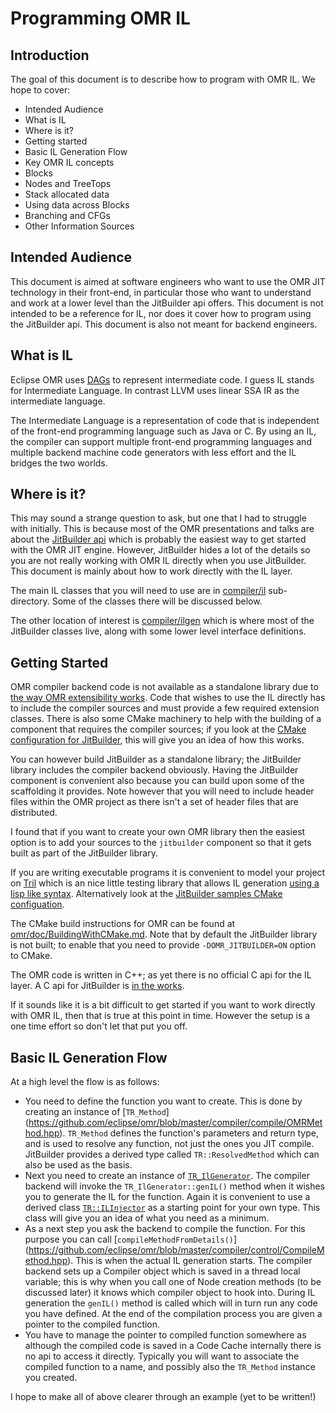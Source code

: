 # Programming OMR IL

## Introduction

The goal of this document is to describe how to program with OMR IL. We hope to cover:

* Intended Audience
* What is IL
* Where is it?
* Getting started
* Basic IL Generation Flow
* Key OMR IL concepts
* Blocks
* Nodes and TreeTops
* Stack allocated data
* Using data across Blocks
* Branching and CFGs
* Other Information Sources

## Intended Audience

This document is aimed at software engineers who want to use the OMR JIT technology in their front-end, in particular those who want
to understand and work at a lower level than the JitBuilder api offers. This document is not intended to be a reference for IL, nor does it
cover how to program using the JitBuilder api. This document is also not meant for backend engineers.

## What is IL

Eclipse OMR uses [DAGs](https://en.wikipedia.org/wiki/Directed_acyclic_graph) to represent
intermediate code. I guess IL stands for Intermediate Language. In contrast LLVM uses linear SSA IR as the intermediate language.

The Intermediate Language is a representation of code that is independent of the front-end programming
language such as Java or C. By using an IL, the compiler can support multiple front-end programming 
languages and multiple backend machine code generators with less effort and the IL bridges the two worlds.

## Where is it?

This may sound a strange question to ask, but one that I had to struggle with initially. This is because
most of the OMR presentations and talks are about the [JitBuilder api](https://developer.ibm.com/open/2016/07/19/jitbuilder-library-and-eclipse-omr-just-in-time-compilers-made-easy/) which 
is probably the easiest way to get started with the OMR JIT engine. However, JitBuilder hides a lot of the details
so you are not really working with OMR IL directly when you use JitBuilder. This document is mainly about how to
work directly with the IL layer.

The main IL classes that you will need to use are in [compiler/il](https://github.com/eclipse/omr/tree/master/compiler/il) 
sub-directory. Some of the classes there will be discussed below.

The other location of interest is [compiler/ilgen](https://github.com/eclipse/omr/tree/master/compiler/ilgen) which is
where most of the JitBuilder classes live, along with some lower level interface definitions.

## Getting Started

OMR compiler backend code is not available as a standalone library due to [the way OMR extensibility works](https://github.com/eclipse/omr/blob/master/doc/compiler/extensible_classes/Extensible_Classes.md). Code that wishes
to use the IL directly has to include the compiler sources and must provide a few required extension classes. 
There is also some CMake machinery to help with the building of a component that requires the compiler sources; if you look at the 
[CMake configuration for JitBuilder](https://github.com/eclipse/omr/blob/master/jitbuilder/CMakeLists.txt), this will
give you an idea of how this works. 

You can however build JitBuilder as a standalone library; the JitBuilder library includes the compiler
backend obviously. Having the JitBuilder component is convenient also because you can build upon some of the scaffolding it 
provides. Note however that you will need to include header files within the OMR project as there isn't a set of
header files that are distributed.

I found that if you want to create your own OMR library then the easiest option is to add your sources to the `jitbuilder`
component so that it gets built as part of the JitBuilder library.

If you are writing executable programs it is convenient to model your project on [Tril](https://github.com/eclipse/omr/tree/master/fvtest/tril)
which is an nice little testing library that allows IL generation [using a lisp like syntax](https://github.com/eclipse/omr/blob/master/fvtest/tril/examples/mandelbrot/mandelbrot.tril). Alternatively look
at the [JitBuilder samples CMake configuation](https://github.com/eclipse/omr/blob/master/jitbuilder/release/CMakeLists.txt).

The CMake build instructions for OMR can be found at [omr/doc/BuildingWithCMake.md](https://github.com/eclipse/omr/blob/master/doc/BuildingWithCMake.md). Note that by default the JitBuilder
library is not built; to enable that you need to provide `-DOMR_JITBUILDER=ON` option to CMake. 

The OMR code is written in C++; as yet there is no official C api for the IL layer. A C api for JitBuilder
is [in the works](https://github.com/eclipse/omr/issues/2397).

If it sounds like it is a bit difficult to get started if you want to work directly with OMR IL, then that is true at this 
point in time. However the setup is a one time effort so don't let that put you off.

## Basic IL Generation Flow

At a high level the flow is as follows:

* You need to define the function you want to create. This is done by creating an instance of [`TR_Method`]
  (https://github.com/eclipse/omr/blob/master/compiler/compile/OMRMethod.hpp). `TR_Method`
  defines the function's parameters and return type, and is used to resolve any function, not just the ones you JIT compile.
  JitBuilder provides a derived type called `TR::ResolvedMethod` which can also be used as the basis.
* Next you need to create an instance of [`TR_IlGenerator`](https://github.com/eclipse/omr/blob/master/compiler/ilgen/IlGen.hpp).
  The compiler backend will invoke the `TR_IlGenerator::genIL()` method when it wishes you to generate the IL for the function. 
  Again it is convenient to use a derived class [`TR::ILInjector`](https://github.com/eclipse/omr/blob/master/compiler/ilgen/IlInjector.hpp) as a starting point for your own type. This class will give you an idea of what you need as a minimum.
* As a next step you ask the backend to compile the function. For this purpose you can call [`compileMethodFromDetails()`]
  (https://github.com/eclipse/omr/blob/master/compiler/control/CompileMethod.hpp). This is when the actual IL generation starts.
  The compiler backend sets up a Compiler object which is saved in a thread local variable; this is why when you call one of
  Node creation methods (to be discussed later) it knows which compiler object to hook into. During IL generation the `genIL()` method
  is called which will in turn run any code you have defined. At the end of the compilation process you are given a pointer to
  the compiled function.
* You have to manage the pointer to compiled function somewhere as although the compiled code is saved in a Code Cache internally
  there is no api to access it directly. Typically you will want to associate the compiled function to a name, and possibly also the
  `TR_Method` instance you created.

I hope to make all of above clearer through an example (yet to be written!)

